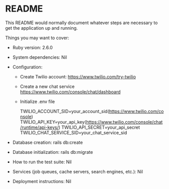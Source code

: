 # README

This README would normally document whatever steps are necessary to get the
application up and running.

Things you may want to cover:

* Ruby version: 2.6.0

* System dependencies: Nil

* Configuration: 

  * Create Twilio account: https://www.twilio.com/try-twilio
  * Create a new chat service https://www.twilio.com/console/chat/dashboard
  * Initialize .env file
  
    TWILIO_ACCOUNT_SID=your_account_sid(https://www.twilio.com/console)
    TWILIO_API_KEY=your_api_key(https://www.twilio.com/console/chat/runtime/api-keys/)
    TWILIO_API_SECRET=your_api_secret
    TWILIO_CHAT_SERVICE_SID=your_chat_service_sid

* Database creation: rails db:create

* Database initialization: rails db:migrate

* How to run the test suite: Nil

* Services (job queues, cache servers, search engines, etc.): Nil

* Deployment instructions: Nil
